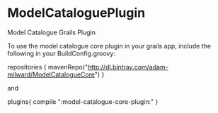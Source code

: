 ModelCataloguePlugin
====================

Model Catalogue Grails Plugin

To use the model catalogue core plugin in your grails app, include the following in your BuildConfig.groovy:

repositories {
  mavenRepo("http://dl.bintray.com/adam-milward/ModelCatalogueCore")
}

and 

plugins{
  compile ":model-catalogue-core-plugin:<version>"
}
